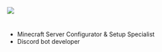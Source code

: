 <div id ="views" align="left">
<img src="https://komarev.com/ghpvc/?username=sciteeer&style=flat-square&color=blue"/>  
</div>

<div id="header" align="center">
 <a href="SciTerfont=Chopsic&weight=900&size=100&duration=6000&pause=100&color=009CFF&center=true&width=500&height=150&lines=SciTer" alt="Typing SVG" /></a>
</div>

<h1 align="center"></h1>

-  Minecraft Server Configurator & Setup Specialist
-  Discord bot developer


